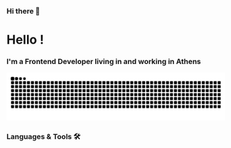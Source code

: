 ### Hi there 👋

<!--
**Dmakrakis/Dmakrakis** is a ✨ _special_ ✨ repository because its `README.md` (this file) appears on your GitHub profile.

Here are some ideas to get you started:

- 🔭 I’m currently working on ...
- 🌱 I’m currently learning ...
- 👯 I’m looking to collaborate on ...
- 🤔 I’m looking for help with ...
- 💬 Ask me about ...
- 📫 How to reach me: ...
- 😄 Pronouns: ...
- ⚡ Fun fact: ...
-->

<h1> Hello ! </h1>

### I'm a Frontend Developer living in and working in Athens

![Snake animation](https://github.com/GuillaumeFalourd/GuillaumeFalourd/blob/output/github-contribution-grid-snake.svg)

### Languages & Tools 🛠
